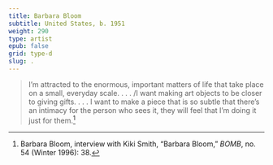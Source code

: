 ```yaml
---
title: Barbara Bloom
subtitle: United States, b. 1951
weight: 290
type: artist
epub: false
grid: type-d
slug: .
---
```

> I’m attracted to the enormous, important matters of life that take place on a small, everyday scale. . . . /I want making art objects to be closer to giving gifts. . . . I want to make a piece that is so subtle that there’s an intimacy for the person who sees it, they will feel that I’m doing it just for them.[^1]

[^1]: Barbara Bloom, interview with Kiki Smith, “Barbara Bloom,” *BOMB*, no. 54 (Winter 1996): 38.
